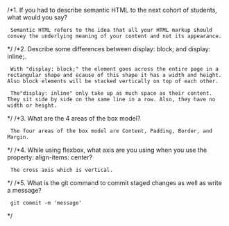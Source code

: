 /*1. If you had to describe semantic HTML to the next cohort of students, what would you say?

     Semantic HTML refers to the idea that all your HTML markup should convey the underlying meaning of your content and not its appearance.
*/
/*2. Describe some differences between display: block; and display: inline;.

     With "display: block;" the element goes across the entire page in a rectangular shape and ecause of this shape it has a width and height. Also block elements will be stacked vertically on top of each other.

     The"display: inline" only take up as much space as their content.  They sit side by side on the same line in a row. Also, they have no width or height. 
*/
/*3. What are the 4 areas of the box model?

     The four areas of the box model are Content, Padding, Border, and Margin.
*/
/*4. While using flexbox, what axis are you using when you use the property: align-items: center?

     The cross axis which is vertical.
*/
/*5. What is the git command to commit staged changes as well as write a message?

     git commit -m 'message'
*/